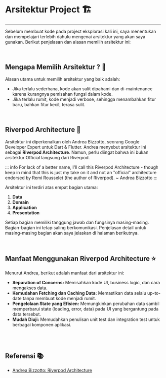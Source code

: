 # Arsitektur Project :building_construction:
---

Sebelum membuat kode pada project eksplorasi kali ini, saya menentukan dan mempelajari terlebih dahulu mengenai arsitektur yang akan saya gunakan. Berikut penjelasan dan alasan memilih arsitektur ini:

<br>

## **Mengapa Memilih Arsitektur ?** :thinking:

Alasan utama untuk memilih arsitektur yang baik adalah:

- Jika terlalu sederhana, kode akan sulit dipahami dan di-maintenance karena kurangnya pemisahan fungsi dalam kode.
- Jika terlalu rumit, kode menjadi verbose, sehingga menambahkan fitur baru, bahkan fitur kecil, terasa sulit.

<br>

## **Riverpod Architecture** :seedling:

Arsitektur ini diperkenalkan oleh Andrea Bizzotto, seorang Google Developer Expert untuk Dart & Flutter. Andrea menyebut arsitektur ini sebagai **Riverpod Architecture**. Namun, perlu diingat bahwa ini bukan arsitektur Official langsung dari Riverpod.

::: info
For lack of a better name, I'll call this Riverpod Architecture - though keep in mind that this is just my take on it and not an "official" architecture endorsed by Remi Rousselet (the author of Riverpod). ~ Andrea Bizzotto
:::

Arsitektur ini terdiri atas empat bagian utama:

1. **Data**
2. **Domain**
3. **Application**
4. **Presentation**

Setiap bagian memiliki tanggung jawab dan fungsinya masing-masing. Bagian-bagian ini tetap saling berkomunikasi. Penjelasan detail untuk masing-masing bagian akan saya jelaskan di halaman berikutnya.

<br>

## **Manfaat Menggunakan Riverpod Architecture** :star:

Menurut Andrea, berikut adalah manfaat dari arsitektur ini:

- **Separation of Concerns:**
  Memisahkan kode UI, business logic, dan cara mengakses data.
- **Kemudahan Fetching dan Caching Data:**
  Memastikan data selalu up-to-date tanpa membuat kode menjadi rumit.
- **Pengelolaan State yang Efisien:**
  Memungkinkan perubahan data sambil memperbarui state (loading, error, data) pada UI yang bergantung pada data tersebut.
- **Mudah Diuji:**
  Memudahkan penulisan unit test dan integration test untuk berbagai komponen aplikasi.

<br>
<br>

## Referensi :books:

- [Andrea Bizzotto: Riverpod Architecture](https://codewithandrea.com/articles/flutter-app-architecture-riverpod-introduction/)

